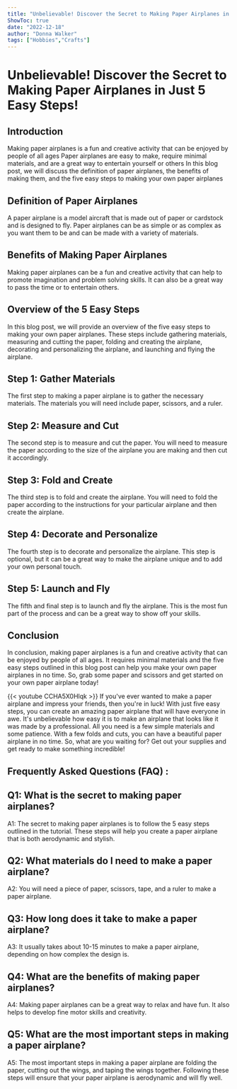 ```yaml
---
title: "Unbelievable! Discover the Secret to Making Paper Airplanes in Just 5 Easy Steps!"
ShowToc: true 
date: "2022-12-18"
author: "Donna Walker" 
tags: ["Hobbies","Crafts"]
---
```

# Unbelievable! Discover the Secret to Making Paper Airplanes in Just 5 Easy Steps!

## Introduction
Making paper airplanes is a fun and creative activity that can be enjoyed by people of all ages Paper airplanes are easy to make, require minimal materials, and are a great way to entertain yourself or others In this blog post, we will discuss the definition of paper airplanes, the benefits of making them, and the five easy steps to making your own paper airplanes 

## Definition of Paper Airplanes
A paper airplane is a model aircraft that is made out of paper or cardstock and is designed to fly. Paper airplanes can be as simple or as complex as you want them to be and can be made with a variety of materials. 

## Benefits of Making Paper Airplanes
Making paper airplanes can be a fun and creative activity that can help to promote imagination and problem solving skills. It can also be a great way to pass the time or to entertain others. 

## Overview of the 5 Easy Steps
In this blog post, we will provide an overview of the five easy steps to making your own paper airplanes. These steps include gathering materials, measuring and cutting the paper, folding and creating the airplane, decorating and personalizing the airplane, and launching and flying the airplane. 

## Step 1: Gather Materials
The first step to making a paper airplane is to gather the necessary materials. The materials you will need include paper, scissors, and a ruler. 

## Step 2: Measure and Cut
The second step is to measure and cut the paper. You will need to measure the paper according to the size of the airplane you are making and then cut it accordingly. 

## Step 3: Fold and Create
The third step is to fold and create the airplane. You will need to fold the paper according to the instructions for your particular airplane and then create the airplane. 

## Step 4: Decorate and Personalize
The fourth step is to decorate and personalize the airplane. This step is optional, but it can be a great way to make the airplane unique and to add your own personal touch. 

## Step 5: Launch and Fly
The fifth and final step is to launch and fly the airplane. This is the most fun part of the process and can be a great way to show off your skills. 

## Conclusion
In conclusion, making paper airplanes is a fun and creative activity that can be enjoyed by people of all ages. It requires minimal materials and the five easy steps outlined in this blog post can help you make your own paper airplanes in no time. So, grab some paper and scissors and get started on your own paper airplane today!

{{< youtube CCHA5X0Hlqk >}} 
If you've ever wanted to make a paper airplane and impress your friends, then you're in luck! With just five easy steps, you can create an amazing paper airplane that will have everyone in awe. It's unbelievable how easy it is to make an airplane that looks like it was made by a professional. All you need is a few simple materials and some patience. With a few folds and cuts, you can have a beautiful paper airplane in no time. So, what are you waiting for? Get out your supplies and get ready to make something incredible!

## Frequently Asked Questions (FAQ) :
## Q1: What is the secret to making paper airplanes?
A1: The secret to making paper airplanes is to follow the 5 easy steps outlined in the tutorial. These steps will help you create a paper airplane that is both aerodynamic and stylish. 

## Q2: What materials do I need to make a paper airplane?
A2: You will need a piece of paper, scissors, tape, and a ruler to make a paper airplane. 

## Q3: How long does it take to make a paper airplane?
A3: It usually takes about 10-15 minutes to make a paper airplane, depending on how complex the design is. 

## Q4: What are the benefits of making paper airplanes?
A4: Making paper airplanes can be a great way to relax and have fun. It also helps to develop fine motor skills and creativity. 

## Q5: What are the most important steps in making a paper airplane?
A5: The most important steps in making a paper airplane are folding the paper, cutting out the wings, and taping the wings together. Following these steps will ensure that your paper airplane is aerodynamic and will fly well.



